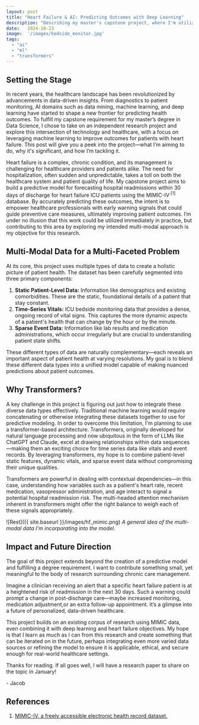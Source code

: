 ```yaml
---
layout: post
title: "Heart Failure & AI: Predicting Outcomes with Deep Learning"
description: "Describing my master's capstone project, where I'm utilizing deep learning and multi-modal data to predict readmissions for ICU heart failure patients."
date:   2024-10-23
image:  '/images/bedside_monitor.jpg'
tags:
  - "ai"
  - "ml"
  - "transformers"
---
```


## Setting the Stage
In recent years, the healthcare landscape has been revolutionized by advancements in data-driven insights. From diagnostics to patient monitoring, AI domains such as data mining, machine learning, and deep learning have started to shape a new frontier for predicting health outcomes. To fulfill my capstone requirement for my master’s degree in Data Science, I chose to take on an independent research project and explore this intersection of technology and healthcare, with a focus on leveraging machine learning to improve outcomes for patients with heart failure. This post will give you a peek into the project—what I’m aiming to do, why it's significant, and how I’m tackling it.

Heart failure is a complex, chronic condition, and its management is challenging for healthcare providers and patients alike. The need for hospitalization, often sudden and unpredictable, takes a toll on both the healthcare system and patient quality of life. My capstone project aims to build a predictive model for forecasting hospital readmissions within 30 days of discharge for heart failure ICU patients using the MIMIC-IV<sup> \[1\]</sup> database. By accurately predicting these outcomes, the intent is to empower healthcare professionals with early warning signals that could guide preventive care measures, ultimately improving patient outcomes. I’m under no illusion that this work could be utilized immediately in practice, but contributing to this area by exploring my intended multi-modal approach is my objective for this research.

## Multi-Modal Data for a Multi-Faceted Problem
At its core, this project uses multiple types of data to create a holistic picture of patient health. The dataset has been carefully segmented into three primary components: 
1. **Static Patient-Level Data:** Information like demographics and existing comorbidities. These are the static, foundational details of a patient that stay constant.
2. **Time-Series Vitals:** ICU bedside monitoring data that provides a dense, ongoing record of vital signs. This captures the more dynamic aspects of a patient's health that can change by the hour or by the minute.
3. **Sparse Event Data:** Information like lab results and medication administrations, which occur irregularly but are crucial to understanding patient state shifts.

These different types of data are naturally complementary—each reveals an important aspect of patient health at varying resolutions. My goal is to blend these different data types into a unified model capable of making nuanced predictions about patient outcomes. 

## Why Transformers?
A key challenge in this project is figuring out just how to integrate these diverse data types effectively. Traditional machine learning would require concatenating or otherwise integrating these datasets together to use for predictive modeling. In order to overcome this limitation, I'm planning to use a transformer-based architecture. Transformers, originally developed for natural language processing and now ubiquitous in the form of LLMs like ChatGPT and Claude, excel at drawing relationships within data sequences—making them an exciting choice for time series data like vitals and event records. By leveraging transformers, my hope is to combine patient-level static features, dynamic vitals, and sparse event data without compromising their unique qualities.

Transformers are powerful in dealing with contextual dependencies—in this case, understanding how variables such as a patient's heart rate, recent medication, vasopressor administration, and age interact to signal a potential hospital readmission risk. The multi-headed attention mechanism inherent in transformers might offer the right balance to weigh each of these signals appropriately.

![Rest]({{ site.baseurl }}/images/hf_mimic.png)
*A general idea of the multi-modal data I'm incorporating into the model.*

## Impact and Future Direction
The goal of this project extends beyond the creation of a predictive model and fulfilling a degree requirement. I want to contribute something small, yet meaningful to the body of research surrounding chronic care management.

Imagine a clinician receiving an alert that a specific heart failure patient is at a heightened risk of readmission in the next 30 days. Such a warning could prompt a change in post-discharge care—maybe increased monitoring, medication adjustment,or an extra follow-up appointment. It’s a glimpse into a future of personalized, data-driven healthcare.

This project builds on an existing corpus of research using MIMIC data, even combining it with deep learning and heart failure objectives. My hope is that I learn as much as I can from this research and create something that can be iterated on in the future, perhaps integrating even more varied data sources or refining the model to ensure it is applicable, ethical, and secure enough for real-world healthcare settings.

Thanks for reading. If all goes well, I will have a research paper to share on the topic in January!

\- Jacob

## References
1. [MIMIC-IV, a freely accessible electronic health record dataset.](https://rdcu.be/dXU5M)
